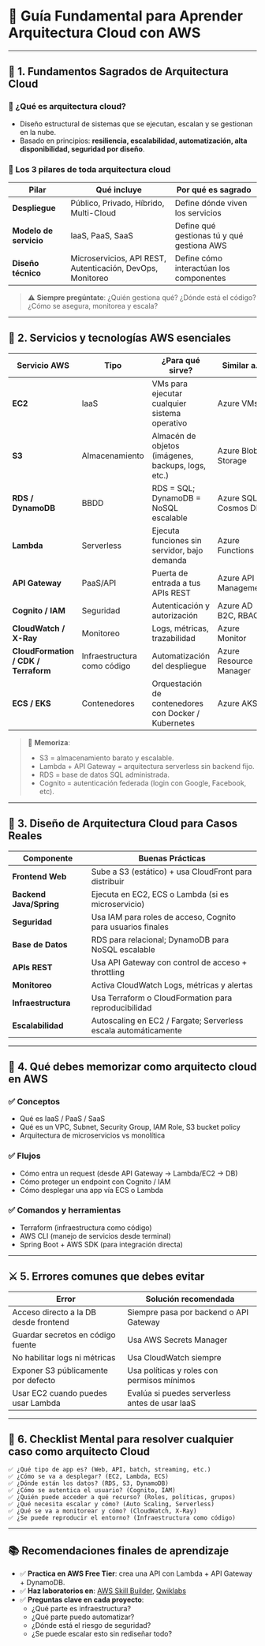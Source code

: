 
# 🧭 Guía Fundamental para Aprender Arquitectura Cloud con AWS

---

## 🧱 1. Fundamentos Sagrados de Arquitectura Cloud

### 🔹 ¿Qué es arquitectura cloud?
- Diseño estructural de sistemas que se ejecutan, escalan y se gestionan en la nube.
- Basado en principios: **resiliencia, escalabilidad, automatización, alta disponibilidad, seguridad por diseño**.

### 🔹 Los 3 pilares de toda arquitectura cloud
| Pilar              | Qué incluye                                                  | Por qué es sagrado |
|--------------------|---------------------------------------------------------------|---------------------|
| **Despliegue**     | Público, Privado, Híbrido, Multi-Cloud                        | Define dónde viven los servicios |
| **Modelo de servicio** | IaaS, PaaS, SaaS                                            | Define qué gestionas tú y qué gestiona AWS |
| **Diseño técnico** | Microservicios, API REST, Autenticación, DevOps, Monitoreo   | Define cómo interactúan los componentes |

> ⚠️ **Siempre pregúntate**: ¿Quién gestiona qué? ¿Dónde está el código? ¿Cómo se asegura, monitorea y escala?

---

## 🧰 2. Servicios y tecnologías AWS esenciales

| Servicio AWS           | Tipo       | ¿Para qué sirve?                                           | Similar a...                     |
|------------------------|------------|------------------------------------------------------------|----------------------------------|
| **EC2**                | IaaS       | VMs para ejecutar cualquier sistema operativo              | Azure VMs                        |
| **S3**                 | Almacenamiento | Almacén de objetos (imágenes, backups, logs, etc.)    | Azure Blob Storage               |
| **RDS / DynamoDB**     | BBDD       | RDS = SQL; DynamoDB = NoSQL escalable                     | Azure SQL, Cosmos DB             |
| **Lambda**             | Serverless | Ejecuta funciones sin servidor, bajo demanda              | Azure Functions                  |
| **API Gateway**        | PaaS/API   | Puerta de entrada a tus APIs REST                         | Azure API Management             |
| **Cognito / IAM**      | Seguridad  | Autenticación y autorización                              | Azure AD B2C, RBAC               |
| **CloudWatch / X-Ray** | Monitoreo  | Logs, métricas, trazabilidad                              | Azure Monitor                    |
| **CloudFormation / CDK / Terraform** | Infraestructura como código | Automatización del despliegue | Azure Resource Manager           |
| **ECS / EKS**          | Contenedores | Orquestación de contenedores con Docker / Kubernetes     | Azure AKS                        |

> 🎯 **Memoriza**:
> - S3 = almacenamiento barato y escalable.
> - Lambda + API Gateway = arquitectura serverless sin backend fijo.
> - RDS = base de datos SQL administrada.
> - Cognito = autenticación federada (login con Google, Facebook, etc).

---

## 🎯 3. Diseño de Arquitectura Cloud para Casos Reales

| Componente              | Buenas Prácticas                                                               |
|-------------------------|---------------------------------------------------------------------------------|
| **Frontend Web**        | Sube a S3 (estático) + usa CloudFront para distribuir                          |
| **Backend Java/Spring** | Ejecuta en EC2, ECS o Lambda (si es microservicio)                            |
| **Seguridad**           | Usa IAM para roles de acceso, Cognito para usuarios finales                   |
| **Base de Datos**       | RDS para relacional; DynamoDB para NoSQL escalable                            |
| **APIs REST**           | Usa API Gateway con control de acceso + throttling                            |
| **Monitoreo**           | Activa CloudWatch Logs, métricas y alertas                                    |
| **Infraestructura**     | Usa Terraform o CloudFormation para reproducibilidad                          |
| **Escalabilidad**       | Autoscaling en EC2 / Fargate; Serverless escala automáticamente                |

---

## 🧠 4. Qué debes memorizar como arquitecto cloud en AWS

### ✅ Conceptos
- Qué es IaaS / PaaS / SaaS
- Qué es un VPC, Subnet, Security Group, IAM Role, S3 bucket policy
- Arquitectura de microservicios vs monolítica

### ✅ Flujos
- Cómo entra un request (desde API Gateway → Lambda/EC2 → DB)
- Cómo proteger un endpoint con Cognito / IAM
- Cómo desplegar una app vía ECS o Lambda

### ✅ Comandos y herramientas
- Terraform (infraestructura como código)
- AWS CLI (manejo de servicios desde terminal)
- Spring Boot + AWS SDK (para integración directa)

---

## ⚔️ 5. Errores comunes que debes evitar

| Error | Solución recomendada |
|-------|-----------------------|
| Acceso directo a la DB desde frontend | Siempre pasa por backend o API Gateway |
| Guardar secretos en código fuente | Usa AWS Secrets Manager |
| No habilitar logs ni métricas | Usa CloudWatch siempre |
| Exponer S3 públicamente por defecto | Usa políticas y roles con permisos mínimos |
| Usar EC2 cuando puedes usar Lambda | Evalúa si puedes serverless antes de usar IaaS |

---

## 🧩 6. Checklist Mental para resolver cualquier caso como arquitecto Cloud

```
✅ ¿Qué tipo de app es? (Web, API, batch, streaming, etc.)
✅ ¿Cómo se va a desplegar? (EC2, Lambda, ECS)
✅ ¿Dónde están los datos? (RDS, S3, DynamoDB)
✅ ¿Cómo se autentica el usuario? (Cognito, IAM)
✅ ¿Quién puede acceder a qué recurso? (Roles, políticas, grupos)
✅ ¿Qué necesita escalar y cómo? (Auto Scaling, Serverless)
✅ ¿Qué se va a monitorear y cómo? (CloudWatch, X-Ray)
✅ ¿Se puede reproducir el entorno? (Infraestructura como código)
```

---

## 📚 Recomendaciones finales de aprendizaje

- ✅ **Practica en AWS Free Tier**: crea una API con Lambda + API Gateway + DynamoDB.
- ✅ **Haz laboratorios en**: [AWS Skill Builder](https://skillbuilder.aws), [Qwiklabs](https://www.qwiklabs.com/)
- ✅ **Preguntas clave en cada proyecto**:
  - ¿Qué parte es infraestructura?
  - ¿Qué parte puedo automatizar?
  - ¿Dónde está el riesgo de seguridad?
  - ¿Se puede escalar esto sin rediseñar todo?
